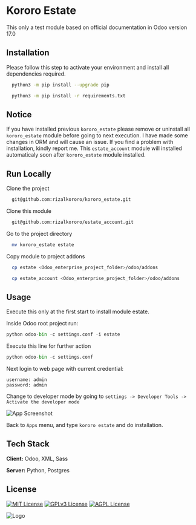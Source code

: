 
# Kororo Estate

This only a test module based on official documentation in Odoo version 17.0


## Installation

Please follow this step to activate your environment and install all dependencies required.

```bash
  python3 -m pip install --upgrade pip
```
```bash
  python3 -m pip install -r requirements.txt
```

## Notice
If you have installed previous `kororo_estate` please remove or
uninstall all `kororo_estate` module before going to next execution. I have made some changes in ORM and will cause an issue. If you find a problem with installation, kindly report me. This `estate_account` module will installed automaticaly soon after `kororo_estate` module installed.

## Run Locally

Clone the project

```bash
  git@github.com:rizalkororo/kororo_estate.git
```

Clone this module
```bash
  git@github.com:rizalkororo/estate_account.git
```
Go to the project directory

```bash
  mv kororo_estate estate
```

Copy module to project addons

```bash
  cp estate <Odoo_enterprise_project_folder>/odoo/addons
```
```bash
  cp estate_account <Odoo_enterprise_project_folder>/odoo/addons
```

## Usage

Execute this only at the first start to install module estate.

Inside Odoo root project run:
```python
python odoo-bin -c settings.conf -i estate
```
Execute this line for further action
```python
python odoo-bin -c settings.conf
```
Next login to web page with current credential:
```
username: admin
password: admin
```
Change to developer mode by going to `settings -> Developer Tools -> Activate the developer mode`

![App Screenshot](https://i.ibb.co/6WnjYz9/Screenshot-2024-01-01-184455.png)

Back to `Apps` menu, and type `kororo estate` and do installation.
## Tech Stack

**Client:** Odoo, XML, Sass

**Server:** Python, Postgres


## License

[![MIT License](https://img.shields.io/badge/License-MIT-green.svg)](https://choosealicense.com/licenses/mit/)
[![GPLv3 License](https://img.shields.io/badge/License-GPL%20v3-yellow.svg)](https://opensource.org/licenses/)
[![AGPL License](https://img.shields.io/badge/license-AGPL-blue.svg)](http://www.gnu.org/licenses/agpl-3.0)




![Logo](https://media.licdn.com/dms/image/C560BAQHQT2VfIyJNyw/company-logo_200_200/0/1630643115276/kororo_logo?e=2147483647&v=beta&t=8zCw-jiGACWxl4MPZyw-qXoUqGIftJJlsK5jFN5oZsg)

